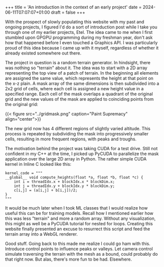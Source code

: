 +++
title = 'An introduction in the context of an early project'
date = 2024-06-11T07:07:07+01:00
draft = false
+++

With the prospect of slowly populating this website with my past and ongoing projects, I figured I'd do a sort of introduction post while I take you through one of my earlier projects, Etel. The idea came to me when I first stumbled upon GPGPU programming during my freshman year, don't ask how that happened before I even touched a Graphics API. I was particularly proud of this idea because I came up with it myself, regardless of whether it already existed somewhere out there.

The project in question is a random terrain generator. In hindsight, there was nothing so "terrain" about it. The idea was to start with a 2D array representing the top view of a patch of terrain. In the beginning all elements are assigned the same value, which represents the height at that point on the x-z plain. A mask array of the same dimensions is then subdivided into a 2x2 grid of cells, where each cell is assigned a new height value in a specified range. Each cell of the mask overlaps a quadrant of the original grid and the new values of the mask are applied to coinciding points from the original grid:

{{< figure src="../gridmask.png" caption="Paint Supremacy" align="center">}}

The new grid now has 4 different regions of slightly varied altitude. This process is repeated by subdividing the mask into progressively smaller cells, resulting in more frequent regions, with peaks and troughs.

The motivation behind the project was taking CUDA for a test drive. Still not confident in my C++ at the time, I picked up PyCUDA to parallelize the mask application over the large 2D array in Python. The rather simple CUDA kernel in Inline C looked like this:

```
kernel_code = """
__global__ void compute_heights(float *a, float *b, float *c) {
    int i = threadIdx.x + blockIdx.x * blockDim.x;
    int j = threadIdx.y + blockIdx.y * blockDim.y;
    c[i,j] = (a[i,j] + b[i,j])/2;
}
"""
```

It would be much later when I took ML classes that I would realize how useful this can be for training models. Recall how I mentioned earlier how this was less "terrain" and more a random array. Without any visualization, this might as well be a PyCUDA tutorial for nested for loops. Creating this website finally presented an excuse to resurrect this script and feed the terrain array into a WebGL renderer.

<script src="https://greggman.github.io/webgl-lint/webgl-lint.js" crossorigin></script>
<script type="text/javascript" src="../Common/initShaders2.js"></script>
<script type="text/javascript" src="../Common/MVnew.js"></script>
<script type="text/javascript" src="../data.json"></script>
<script type="text/javascript" src="../camera.js"></script>
<script type="text/javascript" src="../Drawable.js"></script>
<script type="text/javascript" src="../square.js"></script>
<script type="text/javascript" src="../app.js"></script>
<script>
console.log(window.location.pathname);
</script>
<div align="center">
<canvas id="gl-canvas" width="700" height="500">
</canvas>
</div>

Good stuff. Going back to this made me realize I could go ham with this. Introduce control points to influence peaks or valleys. Let camera control simulate traversing the terrain with the mesh as a bound, could probably do that right now. But alas, there's more fun to be had. Elsewhere.
<!--more-->
